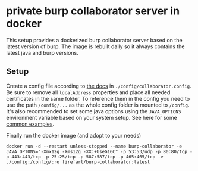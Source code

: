 # private burp collaborator server in docker

This setup provides a dockerized burp collaborator server based on the latest version of burp. The image is rebuilt daily so it always contains the latest java and burp versions.

## Setup

Create a config file according to [the docs](https://portswigger.net/burp/documentation/collaborator/server/private) in `./config/collaborator.config`. Be sure to remove all `localAddress` properties and place all needed certificates in the same folder. To reference them in the config you need to use the path `/config/...` as the whole config folder is mounted to `/config`.
It's also recommended to set some java options using the `JAVA_OPTIONS` environment variable based on your system setup. See here for some [common examples](https://portswigger.net/burp/documentation/collaborator/server/private#setting-up-your-server-resources).

Finally run the docker image (and adopt to your needs)

```
docker run -d --restart unless-stopped --name burp-collaborator -e JAVA_OPTONS="-Xmx12g -Xms12g -XX:+UseG1GC" -p 53:53/udp -p 80:80/tcp -p 443:443/tcp -p 25:25/tcp -p 587:587/tcp -p 465:465/tcp -v ./config:/config/:ro firefart/burp-collaborator:latest
```
